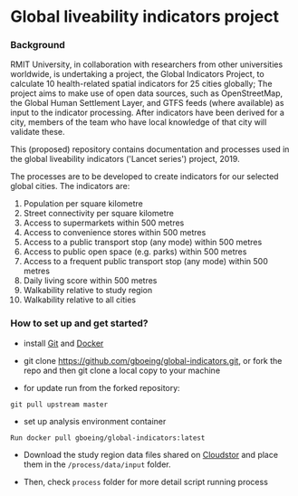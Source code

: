 # Global liveability indicators project

### Background
RMIT University, in collaboration with researchers from other universities worldwide, is undertaking a project, the Global Indicators Project, to calculate 10 health-related spatial indicators for 25 cities globally; The project aims to make use of open data sources, such as OpenStreetMap, the Global Human Settlement Layer, and GTFS feeds (where available) as input to the indicator processing. After indicators have been derived for a city, members of the team who have local knowledge of that city will validate these.  

This (proposed) repository contains documentation and processes used in the global liveability indicators ('Lancet series') project, 2019.  

The processes are to be developed to create indicators for our selected global cities. The indicators are:   
1. Population per square kilometre  
2. Street connectivity per square kilometre  
3. Access to supermarkets within 500 metres  
4. Access to convenience stores within 500 metres  
5. Access to a public transport stop (any mode) within 500 metres  
6. Access to public open space (e.g. parks) within 500 metres  
7. Access to a frequent public transport stop (any mode) within 500 metres  
8. Daily living score within 500 metres  
9. Walkability relative to study region  
10. Walkability relative to all cities  


### How to set up and get started? ###

* install [Git](https://git-scm.com/downloads) and [Docker](https://www.docker.com/products/docker-desktop)

* git clone https://github.com/gboeing/global-indicators.git, or fork the repo and then git clone a local copy to your machine

* for update run from the forked repository:
```
git pull upstream master
```

* set up analysis environment container

```
Run docker pull gboeing/global-indicators:latest
```

* Download the study region data files shared on [Cloudstor](https://cloudstor.aarnet.edu.au/plus/s/j1UababLcIw8vbM) and place them in the `/process/data/input` folder.

* Then, check `process` folder for more detail script running process

